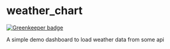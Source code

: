 # weather_chart

[![Greenkeeper badge](https://badges.greenkeeper.io/SandeepVattapparambil/weather_chart.svg)](https://greenkeeper.io/)

A simple demo dashboard to load weather data from some api
